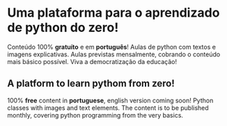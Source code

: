 # Uma plataforma para o aprendizado de python do zero! 

Conteúdo 100% **gratuíto** e em **português**! Aulas de python com textos e imagens explicativas. Aulas previstas mensalmente, cobrando o conteúdo mais básico possível. Viva a democratização da educação!

## A platform to learn pythom from zero!

100% **free** content in **portuguese**, english version coming soon! Python classes with images and text elements. The content is to be published monthly, covering python programming from the very basics. 
